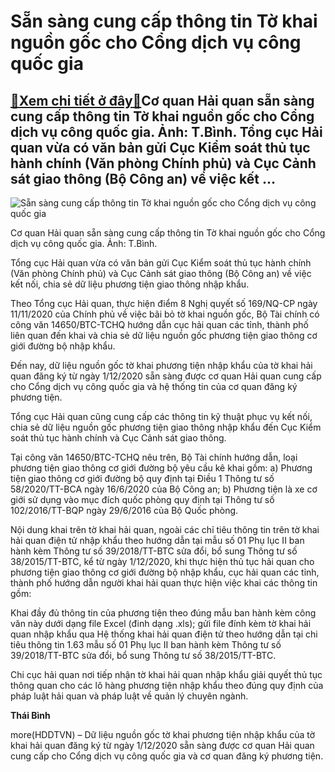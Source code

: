 Sẵn sàng cung cấp thông tin Tờ khai nguồn gốc cho Cổng dịch vụ công quốc gia
============================================================================

[:gift:Xem chi tiết ở đây:gift:](https://hddtvn.com/san-sang-cung-cap-thong-tin-to-khai-nguon-goc-cho-cong-dich-vu-cong-quoc-gia-2/)Cơ quan Hải quan sẵn sàng cung cấp thông tin Tờ khai nguồn gốc cho Cổng dịch vụ công quốc gia. Ảnh: T.Bình. Tổng cục Hải quan vừa có văn bản gửi Cục Kiểm soát thủ tục hành chính (Văn phòng Chính phủ) và Cục Cảnh sát giao thông (Bộ Công an) về việc kết …
-------------------------------------------------------------------------------------------------------------------------------------------------------------------------------------------------------------------------------------------------------------






![Sẵn sàng cung cấp thông tin Tờ khai nguồn gốc cho Cổng dịch vụ công quốc gia](https://hddtvn.com/wp-content/uploads/2021/01/1438_Anh_1-2.jpg "Sẵn sàng cung cấp thông tin Tờ khai nguồn gốc cho Cổng dịch vụ công quốc gia")





 Cơ quan Hải quan sẵn sàng cung cấp thông tin Tờ khai nguồn gốc cho Cổng dịch vụ công quốc gia. Ảnh: T.Bình.



Tổng cục Hải quan vừa có văn bản gửi Cục Kiểm soát thủ tục hành chính (Văn phòng Chính phủ) và Cục Cảnh sát giao thông (Bộ Công an) về việc kết nối, chia sẻ dữ liệu phương tiện giao thông nhập khẩu.


Theo Tổng cục Hải quan, thực hiện điểm 8 Nghị quyết số 169/NQ-CP ngày 11/11/2020 của Chính phủ về việc bãi bỏ tờ khai nguồn gốc, Bộ Tài chính có công văn 14650/BTC-TCHQ hướng dẫn cục hải quan các tỉnh, thành phố liên quan đến khai và chia sẻ dữ liệu nguồn gốc phương tiện giao thông cơ giới đường bộ nhập khẩu.


Đến nay, dữ liệu nguồn gốc tờ khai phương tiện nhập khẩu của tờ khai hải quan đăng ký từ ngày 1/12/2020 sẵn sàng được cơ quan Hải quan cung cấp cho Cổng dịch vụ công quốc gia và hệ thống tin của cơ quan đăng ký phương tiện.


Tổng cục Hải quan cũng cung cấp các thông tin kỹ thuật phục vụ kết nối, chia sẻ dữ liệu nguồn gốc phương tiện giao thông nhập khẩu đến Cục Kiểm soát thủ tục hành chính và Cục Cảnh sát giao thông.


Tại công văn 14650/BTC-TCHQ nêu trên, Bộ Tài chính hướng dẫn, loại phương tiện giao thông cơ giới đường bộ yêu cầu kê khai gồm: a) Phương tiện giao thông cơ giới đường bộ quy định tại Điều 1 Thông tư số 58/2020/TT-BCA ngày 16/6/2020 của Bộ Công an; b) Phương tiện là xe cơ giới sử dụng vào mục đích quốc phòng quy định tại Thông tư số 102/2016/TT-BQP ngày 29/6/2016 của Bộ Quốc phòng.


Nội dung khai trên tờ khai hải quan, ngoài các chỉ tiêu thông tin trên tờ khai hải quan điện tử nhập khẩu theo hướng dẫn tại mẫu số 01 Phụ lục II ban hành kèm Thông tư số 39/2018/TT-BTC sửa đổi, bổ sung Thông tư số 38/2015/TT-BTC, kể từ ngày 1/12/2020, khi thực hiện thủ tục hải quan cho phương tiện giao thông cơ giới đường bộ nhập khẩu, cục hải quan các tỉnh, thành phố hướng dẫn người khai hải quan thực hiện việc khai các thông tin gồm:


Khai đầy đủ thông tin của phương tiện theo đúng mẫu ban hành kèm công văn này dưới dạng file Excel (đinh dạng .xls); gửi file đính kèm tờ khai hải quan nhập khẩu qua Hệ thống khai hải quan điện tử theo hướng dẫn tại chi tiêu thông tin 1.63 mẫu số 01 Phụ lục II ban hành kèm Thông tư số 39/2018/TT-BTC sửa đổi, bổ sung Thông tư số 38/2015/TT-BTC.


Chi cục hải quan nơi tiếp nhận tờ khai hải quan nhập khẩu giải quyết thủ tục thông quan cho các lô hàng phương tiện nhập khẩu theo đúng quy định của pháp luật hải quan và pháp luật về quản lý chuyên ngành.




**Thái Bình**



more(HDDTVN) – Dữ liệu nguồn gốc tờ khai phương tiện nhập khẩu của tờ khai hải quan đăng ký từ ngày 1/12/2020 sẵn sàng được cơ quan Hải quan cung cấp cho Cổng dịch vụ công quốc gia và cơ quan đăng ký phương tiện.

